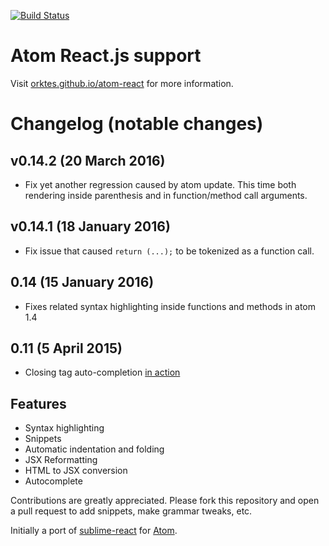 [![Build Status](https://travis-ci.org/orktes/atom-react.svg?branch=master)](https://travis-ci.org/orktes/atom-react)

# Atom React.js support

Visit [orktes.github.io/atom-react](https://orktes.github.io/atom-react) for more information.

# Changelog (notable changes)
## v0.14.2 (20 March 2016)
- Fix yet another regression caused by atom update. This time both rendering inside parenthesis and in function/method call arguments.

## v0.14.1 (18 January 2016)
- Fix issue that caused `return (...);` to be tokenized as a function call.

## 0.14 (15 January 2016)
- Fixes related syntax highlighting inside functions and methods in atom 1.4

## 0.11 (5 April 2015)
- Closing tag auto-completion [in action](https://cloud.githubusercontent.com/assets/606347/6997161/28412172-dbb9-11e4-9719-2d58b0b79b3f.gif)

## Features

- Syntax highlighting
- Snippets
- Automatic indentation and folding
- JSX Reformatting
- HTML to JSX conversion
- Autocomplete

Contributions are greatly appreciated. Please fork this repository and open a pull request to add snippets, make grammar tweaks, etc.

Initially a port of [sublime-react](https://github.com/reactjs/sublime-react) for [Atom](https://github.com/atom/atom).
